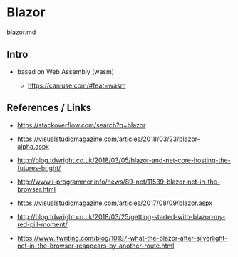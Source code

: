# Blazor

blazor.md

## Intro

*   based on Web Assembly (wasm)

    *   https://caniuse.com/#feat=wasm
    
## References / Links

*   https://stackoverflow.com/search?q=blazor

*   https://visualstudiomagazine.com/articles/2018/03/23/blazor-alpha.aspx

*   http://blog.tdwright.co.uk/2018/03/05/blazor-and-net-core-hosting-the-futures-bright/

*   http://www.i-programmer.info/news/89-net/11539-blazor-net-in-the-browser.html

*   https://visualstudiomagazine.com/articles/2017/08/09/blazor.aspx

*   http://blog.tdwright.co.uk/2018/03/25/getting-started-with-blazor-my-red-pill-moment/

*   https://www.itwriting.com/blog/10197-what-the-blazor-after-silverlight-net-in-the-browser-reappears-by-another-route.html

